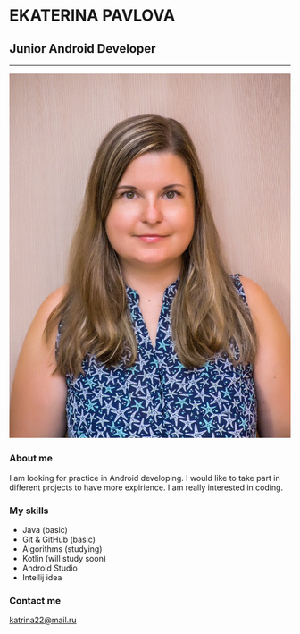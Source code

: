 #  EKATERINA PAVLOVA  #  
##  Junior Android Developer  ##  
---
![Photo](img/photo.jpg)  

###  About me  #  
I am looking for practice in Android developing. I would like to take part in different projects to have more expirience. I am really interested in coding.

###  My skills  ###  
* Java (basic)
* Git & GitHub (basic)
* Algorithms (studying)
* Kotlin (will study soon)
* Android Studio
* Intellij idea  

###  Contact me  ###  
<katrina22@mail.ru>  
